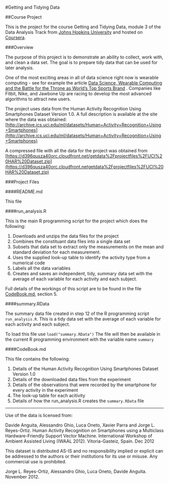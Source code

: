 #Getting and Tidying Data

##Course Project

This is the project for the course Getting and Tidying Data, module 3 of the Data Analysis Track from [Johns Hopkins University](https://www.jhu.edu/) and hosted on [Coursera](https://www.coursera.org/).

###Overview

The purpose of this project is to demonstrate an ability to collect, work with, and clean a data set. The goal is to prepare tidy data that can be used for later analysis. 

One of the most exciting areas in all of data science right now is wearable computing - see for example the article [Data Science, Wearable Computing and the Battle for the Throne as World’s Top Sports Brand](http://www.insideactivitytracking.com/data-science-activity-tracking-and-the-battle-for-the-worlds-top-sports-brand/) . Companies like Fitbit, Nike, and Jawbone Up are racing to develop the most advanced algorithms to attract new users.

The project uses data from the Human Activity Recognition Using Smartphones Dataset Version 1.0. A full description is available at the site where the data was obtained: [http://archive.ics.uci.edu/ml/datasets/Human+Activity+Recognition+Using+Smartphones](http://archive.ics.uci.edu/ml/datasets/Human+Activity+Recognition+Using+Smartphones)

 A compressed file with all the data for the project was obtained from [https://d396qusza40orc.cloudfront.net/getdata%2Fprojectfiles%2FUCI%20HAR%20Dataset.zip](https://d396qusza40orc.cloudfront.netgetdata%2Fprojectfiles%2FUCI%20HAR%20Dataset.zip)

###Project Files

####README.md

This file

####run_analysis.R

This is the main R programming script for the project which does the following:

1. Downloads and unzips the data files for the project
2. Combines the constituant data files into a single data set
3. Subsets that data set to extract only the measurements on the mean and standard deviation for each measurement.
4. Uses the supplied look-up table to identify the activity type from a numerical code
5. Labels all the data variables
6. Creates and saves an independent, tidy, summary data set with the average of each variable for each activity and each subject.

Full details of the workings of this script are to be found in the file [CodeBook.md](CodeBook.md), section 5.

####summary.RData

The summary data file created in step 12 of the R programming script `run_analysis.R`. This is a tidy data set with the average of each variable for each activity and each subject.

To load this file use `load("summary.RData")` The file will then be available in the current R programming environment with the variable name `summary`

####CodeBook.md

This file contains the following:

1. Details of the Human Activity Recognition Using Smartphones Dataset
Version 1.0
2. Details of the downloaded data files from the experiment
3. Details of the observations that were recorded by the smartphone for every activity in the experiment
4. The look-up table for each acitivity
5. Details of how the run_analysis.R creates the `summary.RData` file

-----------------

Use of the data is licensed from:

Davide Anguita, Alessandro Ghio, Luca Oneto, Xavier Parra and Jorge L. Reyes-Ortiz. Human Activity Recognition on Smartphones using a Multiclass Hardware-Friendly Support Vector Machine. International Workshop of Ambient Assisted Living (IWAAL 2012). Vitoria-Gasteiz, Spain. Dec 2012

This dataset is distributed AS-IS and no responsibility implied or explicit can be addressed to the authors or their institutions for its use or misuse. Any commercial use is prohibited.

Jorge L. Reyes-Ortiz, Alessandro Ghio, Luca Oneto, Davide Anguita. November 2012.
    
